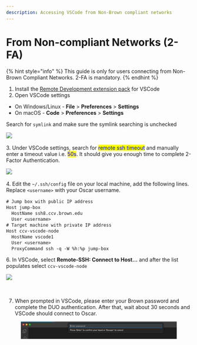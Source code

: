 ```yaml
---
description: Accessing VSCode from Non-Brown compliant networks
---
```


# From Non-compliant Networks (2-FA)

{% hint style="info" %}
This guide is only for users connecting from Non-Brown Compliant Networks. 2-FA is mandatory.
{% endhint %}

1. Install the [Remote Development extension pack](https://aka.ms/vscode-remote/download/extension) for VSCode
2. Open VSCode settings&#x20;

* On Windows/Linux - **File** > **Preferences** > **Settings**
* On macOS - **Code** > **Preferences** > **Settings**

Search for `symlink` and make sure the symlink searching is unchecked

![](../../.gitbook/assets/screen-shot-2021-07-27-at-9.52.23-am.png)

3\. Under VSCode settings, search for <mark style="color:blue;">remote ssh timeout</mark> and manually enter a timeout value i.e. <mark style="color:blue;">50s</mark>. It should give you enough time to complete 2-Factor Authentication.

![](<../../.gitbook/assets/Screen Shot 2022-03-28 at 9.15.51 AM.png>)

4\. Edit the `~/.ssh/config` file on your local machine, add the following lines. Replace `<username>` with your Oscar username.

```
# Jump box with public IP address
Host jump-box
  HostName ssh8.ccv.brown.edu
  User <username>
# Target machine with private IP address
Host ccv-vscode-node
  HostName vscode1
  User <username>
  ProxyCommand ssh -q -W %h:%p jump-box
```

6\. In VSCode, select  **Remote-SSH: Connect to Host…** and after the list populates select `ccv-vscode-node`&#x20;

![](../../.gitbook/assets/screen-shot-2021-09-08-at-10.24.42-am.png)

<figure><img src="../../.gitbook/assets/vscode_setup.png" alt=""><figcaption></figcaption></figure>

7. When prompted in VSCode, please enter your Brown password and complete the DUO authentication. After that, wait about 30 seconds and VSCode should connect to Oscar.

<figure><img src="../../.gitbook/assets/image (30).png" alt=""><figcaption></figcaption></figure>
